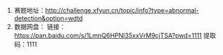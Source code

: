 
1. 赛题地址：http://challenge.xfyun.cn/topic/info?type=abnormal-detection&option=wdtd
2. 数据网盘：
   链接：https://pan.baidu.com/s/1LmnQ6HPNI35xxVrM9cjTSA?pwd=1111 
   提取码：1111
